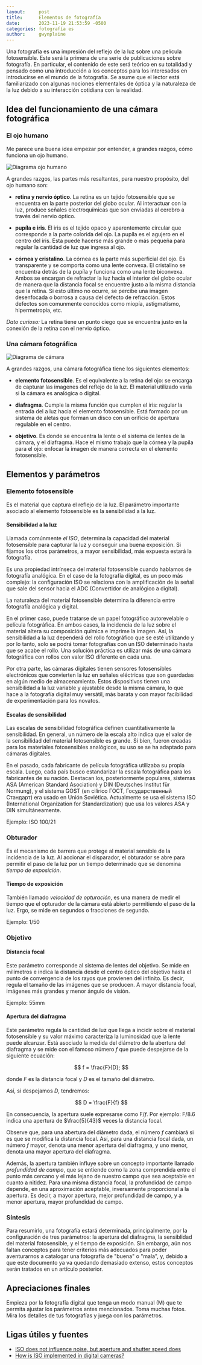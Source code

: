 ```yaml
---
layout:     post
title:      Elementos de fotografía
date:       2023-11-19 21:53:59 -0500
categories: fotografía es
author:     gwynplaine
---
```


Una fotografía es una impresión del reflejo de la luz sobre una película 
fotosensible. Este será la primera de una serie de publicaciones sobre 
fotografía. En particular, el contenido de este será teórico en su totalidad y 
pensado como una introducción a los conceptos para los interesados en introducirse 
en el mundo de la fotografía. 
Se asume que el lector está familiarizado con algunas nociones elementales de 
óptica y la naturaleza de la luz debido a su interacción cotidiana con la 
realidad.


## Idea del funcionamiento de una cámara fotográfica

### El ojo humano

Me parece una buena idea empezar por entender, a grandes razgos, cómo funciona 
un ojo humano.

![Diagrama ojo humano](/assets/img/edf/diagram-ojo.png)


A grandes razgos, las partes más resaltantes, para nuestro propósito, del ojo 
humano son:
+ **retina y nervio óptico**. La retina es un tejido fotosensible que se 
encuentra en la parte posterior del globo ocular. Al interactuar con la luz, 
produce señales electroquímicas que son enviadas al cerebro a través del nervio 
óptico.

+ **pupíla e iris**. El iris es el tejido opaco y aparentemente circular que 
corresponde a la parte colorida del ojo. La pupíla es el agujero en el centro 
del iris. Esta puede hacerse más grande o más pequeña para regular la cantidad 
de luz que ingresa al ojo.

+ **córnea y cristalino**. La córnea es la parte más superficial del ojo. Es 
transparente y se comporta como una lente convexa. El cristalino se encuentra 
detrás de la pupíla y funciona como una lente biconvexa. Ambos se encargan de 
refractar la luz hacia el interior del globo ocular de manera que la distancia 
focal se encuentre justo a la misma distancia que la retina. Si esto último no 
ocurre, se percibe una imagen desenfocada o borrosa a causa del defecto de 
refracción. Estos defectos son comunmente conocidos como miopía, astigmatismo, 
hipermetropia, etc.


_Dato curioso:_ La retina tiene un punto ciego que se encuentra justo en la 
conexión de la retina con el nervio óptico.

### Una cámara fotográfica

![Diagrama de cámara](/assets/img/edf/diagram-camara.png)

A grandes razgos, una cámara fotográfica tiene los siguientes elementos:

+ **elemento fotosensible**. Es el equivalente a la retina del ojo: se encarga 
de capturar las imagenes del reflejo de la luz. El material utilizado varía si 
la cámara es analógica o digital. 

+ **diafragma**. Cumple la misma función que cumplen el iris: 
regular la entrada del a luz hacia el elemento fotosensible. Está formado por un 
sistema de aletas que forman un disco con un orificio de apertura regulable en el 
centro.

+ **objetivo**. Es donde se encuentra la lente o el sistema de lentes de la 
cámara, y el diafragma. Hace el mismo trabajo que la córnea y la pupíla para el 
ojo: enfocar la imagen de manera correcta en el elemento fotosensible.

## Elementos y parámetros

### Elemento fotosensible

Es el material que captura el reflejo de la luz. El parámetro importante asociado 
al elemento fotosensible es la sensibilidad a la luz.

#### Sensibilidad a la luz

Llamada comúnmente _el ISO_, determina la capacidad del material fotosensible para 
capturar la luz y conseguir una buena exposición. Si fijamos los otros parámetros, 
a mayor sensibilidad, más expuesta estará la fotografía.

Es una propiedad intrínseca del material fotosensible  cuando hablamos de 
fotografía analógica. En el caso de la fotografía digital, es  un poco más 
complejo: la configuración ISO se relaciona con la amplificación de la señal 
que sale del sensor hacia el ADC (Convertidor de analógico a digital).

La naturaleza del material fotosensible determina la diferencia entre fotografía 
analógica y digital.

En el primer caso, puede tratarse de un papel fotográfico autorevelable o película fotográfica. En ambos casos, la incidencia de la luz sobre el material altera su composición química e imprime la imagen. Así, la sensibilidad a la luz dependerá del rollo fotográfico que se esté utilizando y por lo tanto, solo se podrá tomar fotografías con un ISO determinado hasta que se acabe el rollo. Una solución práctica es utilizar más de una cámara fotográfica con rollos con valor ISO diferente en cada una.

Por otra parte, las cámaras digitales tienen sensores fotosensibles electrónicos que convierten la luz en señales eléctricas que son guardadas en algún medio de almacenamiento. Estos dispositivos tienen una sensibilidad a la luz variable y ajustable desde la misma cámara, lo que hace a la fotografía digital muy versátil, más barata y con mayor facibilidad de experimentación para los novatos.

#### Escalas de sensibilidad
Las escalas de sensibilidad fotográfica definen cuantitativamente la sensibilidad. 
En general, un número de la escala alto indica que el valor de la sensibilidad del 
material fotosensible es grande.
Si bien, fueron creadas para los materiales fotosensibles analógicos, su uso se 
se ha adaptado para cámaras digitales.

En el pasado, cada fabricante de película fotográfica utilizaba su propia escala. 
Luego, cada país busco estandarizar la escala fotográfica para los fabricantes de 
su nación. Destacan los, posteriormente populares, sistemas ASA (American Standard 
Asociation) y DIN (Deutsches Institut für Normung), y el sistema GOST (en cilírico 
ГОСТ, Государственный Стандарт) era usado en Unión Soviética. Actualmente se usa 
el sistema ISO (International Organization for Standardization) que usa los valores 
ASA y DIN simultáneamente.

Ejemplo: ISO 100/21

### Obturador
Es el mecanismo de barrera que protege al material sensible de la incidencia de 
la luz. Al accionar el disparador, el obturador se abre para permitir el paso de 
la luz por un tiempo determinado que se denomina _tiempo de exposición_.

#### Tiempo de exposición
También llamado _velocidad de opturación_, es una manera de medir el tiempo que 
el opturador de la cámara está abierto permitiendo el paso de la luz. Ergo, se 
mide en segundos o fracciones de segundo.

Ejemplo: 1/50

### Objetivo
#### Distancia focal
Este parámetro corresponde al sistema de lentes del objetivo. Se mide en 
milímetros e indica la distancia desde el centro óptico del objetivo hasta el 
punto de convergencia de los rayos que provienen del infinito. Es decir, regula 
el tamaño de las imágenes que se producen. A mayor distancia focal, imágenes más 
grandes y menor ángulo de visión.

Ejemplo: 55mm

#### Apertura del diafragma
Este parámetro regula la cantidad de luz que llega a incidir sobre el material 
fotosensible y su valor máximo caracteriza la luminosidad que la lente puede 
alcanzar. Está asociado la medida del diámetro de la abertura del diafragma y 
se mide con el famoso número _f_ que puede despejarse de la siguiente ecuación:

$$
f = \frac{F}{D};
$$

donde $F$ es la distancia focal y $D$ es el tamaño del diámetro.

Así, si despejamos $D$, tendremos:

$$
D = \frac{F}{f}
$$

En consecuencia, la apertura suele expresarse como F/_f_. Por ejemplo: F/8.6 
indica una apertura de $\frac{5}{43}$ veces la distancia focal. 

Observe que, para una abertura del diámetro dada, el número _f_ cambiará si es 
que se modifica la distancia focal.
Así, para una distancia focal dada, un número _f_ mayor, denota una menor 
apertura del diafragma, y uno menor, denota una mayor apertura del diafragma.

Además, la apertura también influye sobre un concepto importante llamado 
_profundidad de campo_, que se entiende como la zona comprendida entre el punto 
más cercano y el más lejano de nuestro campo que sea aceptable en cuanto a 
nitidez. Para una misma distancia focal, la profundidad de campo depende, en una 
aproximación aceptable, inversamente proporcional a la apertura. Es decir, a 
mayor apertura, mejor profundidad de campo, y a menor apertura, mayor profundidad 
de campo.

### Síntesis
Para resumirlo, una fotografía estará determinada, principalmente, por la 
configuración de tres parámetros: la apertura del diafragma, la sensiblidad 
del material fotosensible, y el tiempo de exposición. 
Sin embargo, aún nos faltan conceptos para tener criterios más adecuados para 
poder aventurarnos a catalogar una fotografía de "buena" o "mala", y, debido a 
que este documento ya va quedando demasiado extenso, estos conceptos serán 
tratados en un artículo posterior.

## Apreciaciones finales
Empieza por la fotografía digital que tenga un modo manual (M) que te permita 
ajustar los parámetros antes mencionados. Toma muchas fotos. Mira los detalles 
de tus fotografías y juega con los parámetros.

## Ligas útiles y fuentes

+ [ISO does not influence noise, but aperture and shutter speed does](https://www.dpreview.com/forums/thread/4134491)
+ [How is ISO implemented in digital cameras?](https://www.quora.com/How-is-ISO-implemented-in-digital-cameras)